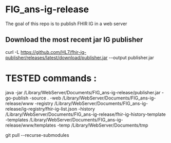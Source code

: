 # FIG_ans-ig-release

The goal of this repo is to publish FHIR IG in a web server

## Download the most recent jar IG publisher
curl -L https://github.com/HL7/fhir-ig-publisher/releases/latest/download/publisher.jar --output publisher.jar

# TESTED commands :


java -jar /Library/WebServer/Documents/FIG_ans-ig-release/publisher.jar -go-publish -source . -web /Library/WebServer/Documents/FIG_ans-ig-release/www -registry /Library/WebServer/Documents/FIG_ans-ig-release/ig-registry/fhir-ig-list.json -history /Library/WebServer/Documents/FIG_ans-ig-release/fhir-ig-history-template -templates /Library/WebServer/Documents/FIG_ans-ig-release/www/templates -temp /Library/WebServer/Documents/tmp


git pull --recurse-submodules
